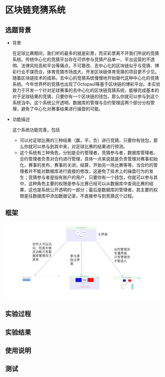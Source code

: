 # 区块链竞猜系统

## 选题背景

- 背景

  在足球比赛期间，我们听的最多的就是彩票，而买彩票离不开我们所说的竞猜系统。传统中心化的竞猜平台存在可供参与竞猜产品单一、平台运营的不透明、法律风险高和平台等痛点，不可篡改、去中心化的区块链似乎与竞猜、博彩行业不谋而合，体育竞猜市场庞大，开发区块链体育竞猜的项目更不少见。随着区块链技术的成熟，去中心的竞猜系统慢慢地开始替代这种中心化的竞猜系统。今年世界杯的竞猜也出现了Octopaul等基于区块链的博彩平台。本实验致力于开发一个针对足球赛事的去中心化的区块链竞猜系统，能够完成基本的对于足球结果的竞猜，只要你有一个区块链的钱包，那么你就可以参与到这个系统当中。这个系统公开透明，数据库的管理与合约管理这两个部分分权管理，避免了中心化对赛事结果进行操盘的可能。

- 功能描述

  这个系统功能完善，包括

  - 可以对足球比赛的三种结果（赢，平，负）进行竞猜，只要你有钱包，那么你就可以参与到其中来，对足球比赛的结果进行预测。
  - 这个系统有三种角色，分别是合约管理者，竞猜参与者，数据库管理者。合约管理者负责对合约进行管理，具体一点来说就是负责管理对赛事初始化，赛事的发布，赛事的关闭，结算，开始另一场比赛等等，当合约的管理者并不能对数据库进行直接的修改，这避免了技术上的操盘行为的发生；竞猜参与者是指有账户的用户，只要你有一个钱包，你就可以参与其中，这种角色主要的权限是参与比赛已经可以从数据库中查询比赛的结果，这也是系统公开透明的一部分；最后是数据库的管理者，其主要的权限是往数据库中添加数据记录，不直接参与到竞猜这个过程。

## 框架

![](https://github.com/Vilinz/BlockchainQuiz/blob/master/report/pictures/frame.jpg)



## 实验过程

## 实验结果

## 使用说明

## 测试